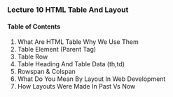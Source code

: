 ### Lecture 10 HTML Table And Layout

#### Table of Contents

1. What Are HTML Table Why We Use Them
2. Table Element (Parent Tag)
3. Table Row
4. Table Heading And Table Data (th,td)
5. Rowspan & Colspan
6. What Do You Mean By Layout In Web Development
7. How Layouts Were Made In Past Vs Now
